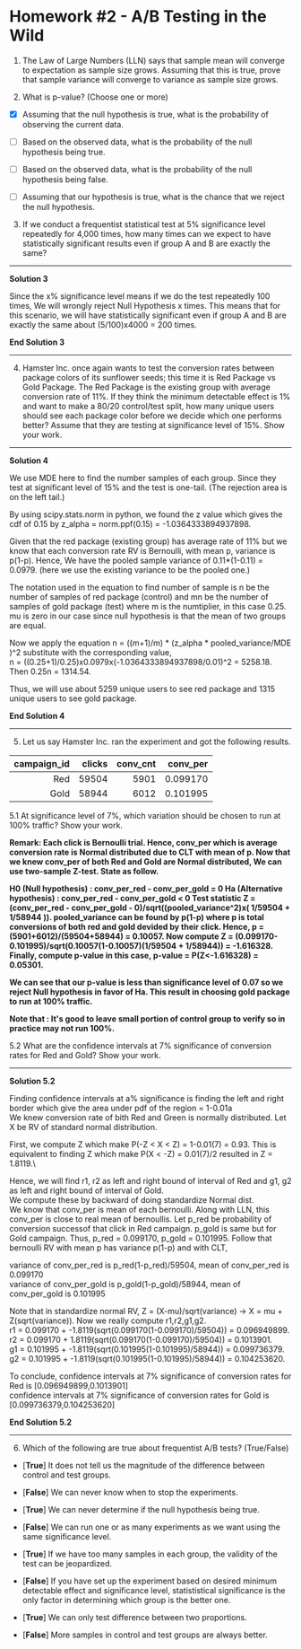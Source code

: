 # Homework #2 - A/B Testing in the Wild

1. The Law of Large Numbers (LLN) says that sample mean will converge to expectation as sample size grows. Assuming that this is true, prove that sample variance will converge to variance as sample size grows. 

2. What is p-value? (Choose one or more)

* [x] Assuming that the null hypothesis is true, what is the probability of observing the current data.

* [ ] Based on the observed data, what is the probability of the null hypothesis being true.

* [ ] Based on the observed data, what is the probability of the null hypothesis being false.

* [ ] Assuming that our hypothesis is true, what is the chance that we reject the null hypothesis.

3. If we conduct a frequentist statistical test at 5% significance level repeatedly for 4,000 times, how many times can we expect to have statistically significant results even if group A and B are exactly the same?

--------------------------------------------------------------------------------------------------------------------

**Solution 3**

Since the x% significance level means if we do the test repeatedly 100 times, We will wrongly reject Null Hypothesis x times. This means that for this scenario, we will have statistically significant even if group A and B are exactly the same about (5/100)x4000 = 200 times.

**End Solution 3**

--------------------------------------------------------------------------------------------------------------------

4. Hamster Inc. once again wants to test the conversion rates between package colors of its sunflower seeds; this time it is Red Package vs Gold Package. The Red Package is the existing group with average conversion rate of 11%. If they think the minimum detectable effect is 1% and want to make a 80/20 control/test split, how many unique users should see each package color before we decide which one performs better? Assume that they are testing at significance level of 15%. Show your work.

--------------------------------------------------------------------------------------------------------------------

**Solution 4**

We use MDE here to find the number samples of each group. Since they test at significant level of 15% and the test is one-tail. (The rejection area is on the left tail.)

By using scipy.stats.norm in python, we found the z value which gives the cdf of 0.15 by z_alpha = norm.ppf(0.15) = -1.0364333894937898. 

Given that the red package (existing group) has average rate of 11% but we know that each conversion rate RV is Bernoulli, with mean p, variance is p(1-p). Hence, We have the pooled sample variance of 0.11*(1-0.11) = 0.0979. (here we use the existing variance to be the pooled one.)

The notation used in the equation to find number of sample is n be the number of samples of red package (control) and mn be the number of samples of gold package (test) where m is the numtiplier, in this case 0.25. mu is zero in our case since null hypothesis is that the mean of two groups are equal.

Now we apply the equation n = ((m+1)/m) * (z_alpha * pooled_variance/MDE )^2 substitute with the corresponding value,\
n = ((0.25+1)/0.25)x0.0979x(-1.0364333894937898/0.01)^2 = 5258.18.\
Then 0.25n = 1314.54. 

Thus, we will use about 5259 unique users to see red package and 1315 unique users to see gold package.

**End Solution 4**

--------------------------------------------------------------------------------------------------------------------

5. Let us say Hamster Inc. ran the experiment and got the following results. 

| campaign_id | clicks | conv_cnt | conv_per |
|------------:|-------:|---------:|---------:|
|         Red |  59504 |     5901 | 0.099170 |
|        Gold |  58944 |     6012 | 0.101995 |

5.1 At significance level of 7%, which variation should be chosen to run at 100% traffic? Show your work.

**Remark: Each click is Bernoulli trial. Hence, conv_per which is average conversion rate is Normal distributed due to CLT with mean of p.
Now that we knew conv_per of both Red and Gold are Normal distributed, We can use two-sample Z-test. State as follow.**

**H0 (Null hypothesis) : conv_per_red - conv_per_gold = 0
Ha (Alternative hypothesis) :  conv_per_red - conv_per_gold < 0
Test statistic Z = (conv_per_red - conv_per_gold - 0)/sqrt((pooled_variance^2)x( 1/59504 + 1/58944 )). 
pooled_variance can be found by p(1-p) where p is total conversions of both red and gold devided by their click. Hence, p = (5901+6012)/(59504+58944) = 0.10057. 
Now compute Z = (0.099170-0.101995)/sqrt(0.10057(1-0.10057)(1/59504 + 1/58944)) = -1.616328. 
Finally, compute p-value in this case, p-value = P(Z<-1.616328) = 0.05301.**

**We can see that our p-value is less than significance level of 0.07 so we reject Null hypothesis in favor of Ha. This result in choosing gold package to run at 100% traffic.**

**Note that : It's good to leave small portion of control group to verify so in practice may not run 100%.**

5.2 What are the confidence intervals at 7% significance of conversion rates for Red and Gold? Show your work.

--------------------------------------------------------------------------------------------------------------------

**Solution 5.2**

Finding confidence intervals at a% significance is finding the left and right border which give the area under pdf of the region = 1-0.01a\
We knew conversion rate of bith Red and Green is normally distributed. Let X be RV of standard normal distribution.

First, we compute Z which make P(-Z < X < Z) = 1-0.01(7) = 0.93. This is equivalent to finding Z which make P(X < -Z) = 0.01(7)/2 resulted in Z = 1.8119.\

Hence, we will find r1, r2 as left and right bound of interval of Red and g1, g2 as left and right bound of interval of Gold.\
We compute these by backward of doing standardize Normal dist.\
We know that conv_per is mean of each bernoulli. Along with LLN, this conv_per is close to real mean of bernoullis. Let p_red be probability of conversion successof that click in Red campaign. p_gold is same but for Gold campaign. Thus, p_red = 0.099170, p_gold = 0.101995. Follow that bernoulli RV with mean p has variance p(1-p) and with CLT,

variance of conv_per_red is p_red(1-p_red)/59504, mean of conv_per_red is 0.099170\
variance of conv_per_gold is p_gold(1-p_gold)/58944, mean of conv_per_gold is 0.101995

Note that in standardize normal RV, Z = (X-mu)/sqrt(variance) -> X = mu + Z(sqrt(variance)). Now we really compute r1,r2,g1,g2.\
r1 = 0.099170 + -1.8119(sqrt(0.099170(1-0.099170)/59504)) = 0.096949899.\
r2 = 0.099170 + 1.8119(sqrt(0.099170(1-0.099170)/59504)) = 0.1013901.\
g1 = 0.101995 + -1.8119(sqrt(0.101995(1-0.101995)/58944)) = 0.099736379.\
g2 = 0.101995 + -1.8119(sqrt(0.101995(1-0.101995)/58944)) = 0.104253620.

To conclude, confidence intervals at 7% significance of conversion rates for Red is [0.096949899,0.1013901]\
confidence intervals at 7% significance of conversion rates for Gold is [0.099736379,0.104253620]

**End Solution 5.2**

--------------------------------------------------------------------------------------------------------------------

6. Which of the following are true about frequentist A/B tests? (True/False)

* [**True**] It does not tell us the magnitude of the difference between control and test groups.

* [**False**] We can never know when to stop the experiments.

* [**True**] We can never determine if the null hypothesis being true.

* [**False**] We can run one or as many experiments as we want using the same significance level.

* [**True**] If we have too many samples in each group, the validity of the test can be jeopardized.

* [**False**] If you have set up the experiment based on desired minimum detectable effect and significance level, statististical significance is the only factor in determining which group is the better one.

* [**True**] We can only test difference between two proportions.

* [**False**] More samples in control and test groups are always better.
